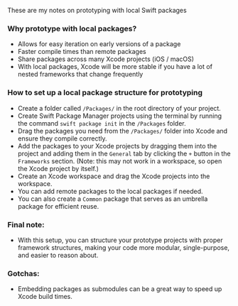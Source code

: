 These are my notes on prototyping with local Swift packages<!--more-->

### Why prototype with local packages?
- Allows for easy iteration on early versions of a package
- Faster compile times than remote packages
- Share packages across many Xcode projects (iOS / macOS)
- With local packages, Xcode will be more stable if you have a lot of nested frameworks that change frequently

### How to set up a local package structure for prototyping
- Create a folder called `/Packages/` in the root directory of your project.
- Create Swift Package Manager projects using the terminal by running the command `swift package init` in the `/Packages` folder.
- Drag the packages you need from the `/Packages/` folder into Xcode and ensure they compile correctly.
- Add the packages to your Xcode projects by dragging them into the project and adding them in the `General` tab by clicking the `+` button in the `Frameworks` section. (Note: this may not work in a workspace, so open the Xcode project by itself.)
- Create an Xcode workspace and drag the Xcode projects into the workspace.
- You can add remote packages to the local packages if needed.
- You can also create a `Common` package that serves as an umbrella package for efficient reuse.

### Final note:
- With this setup, you can structure your prototype projects with proper framework structures, making your code more modular, single-purpose, and easier to reason about.

### Gotchas:
- Embedding packages as submodules can be a great way to speed up Xcode build times.